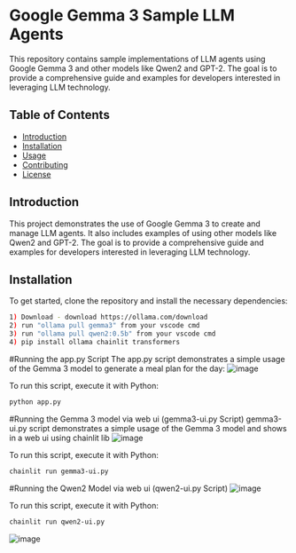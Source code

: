 # Google Gemma 3 Sample LLM Agents

This repository contains sample implementations of LLM agents using Google Gemma 3 and other models like Qwen2 and GPT-2. The goal is to provide a comprehensive guide and examples for developers interested in leveraging LLM technology.

## Table of Contents
- [Introduction](#introduction)
- [Installation](#installation)
- [Usage](#usage)
- [Contributing](#contributing)
- [License](#license)

## Introduction

This project demonstrates the use of Google Gemma 3 to create and manage LLM agents. It also includes examples of using other models like Qwen2 and GPT-2. The goal is to provide a comprehensive guide and examples for developers interested in leveraging LLM technology.

## Installation

To get started, clone the repository and install the necessary dependencies:

```bash
1) Download - download https://ollama.com/download
2) run "ollama pull gemma3" from your vscode cmd
3) run "ollama pull qwen2:0.5b" from your vscode cmd
4) pip install ollama chainlit transformers

```

#Running the app.py Script
The app.py script demonstrates a simple usage of the Gemma 3 model to generate a meal plan for the day:
![image](https://github.com/user-attachments/assets/513f603b-fc8c-449b-82d0-34939b5dac90)

To run this script, execute it with Python: 
```bash
python app.py
```

#Running the Gemma 3 model via web ui (gemma3-ui.py Script)
gemma3-ui.py script demonstrates a simple usage of the Gemma 3 model and shows in a web ui using chainlit lib
![image](https://github.com/user-attachments/assets/0abe2e79-78e6-4e98-a665-eda5d927acb0)

To run this script, execute it with Python:
```bash
chainlit run gemma3-ui.py
```
#Running the Qwen2 Model via web ui (qwen2-ui.py Script)
![image](https://github.com/user-attachments/assets/27e0f3d4-5e6e-4e63-a191-b2e9157e1ae5)

To run this script, execute it with Python:
```bash
chainlit run qwen2-ui.py
```

![image](https://github.com/user-attachments/assets/05f79817-20a7-4192-8927-77b95b1f24db)


